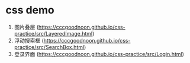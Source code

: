 # css demo 

1. 图片叠层 (https://cccgoodnoon.github.io/css-practice/src/LayeredImage.html) 
2. 浮动搜索框 (https://cccgoodnoon.github.io/css-practice/src/SearchBox.html) 
3. 登录界面 (https://cccgoodnoon.github.io/css-practice/src/Login.html)


